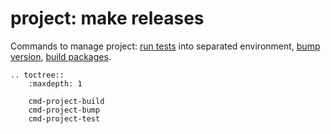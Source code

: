 # project: make releases

Commands to manage project: [run tests](cmd-project-test) into separated environment, [bump version](cmd-project-bump), [build packages](cmd-project-build).

```eval_rst
.. toctree::
    :maxdepth: 1

    cmd-project-build
    cmd-project-bump
    cmd-project-test
```
